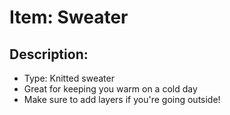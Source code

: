 # Item: Sweater

## Description: 
* Type: Knitted sweater
* Great for keeping you warm on a cold day
* Make sure to add layers if you're going outside!